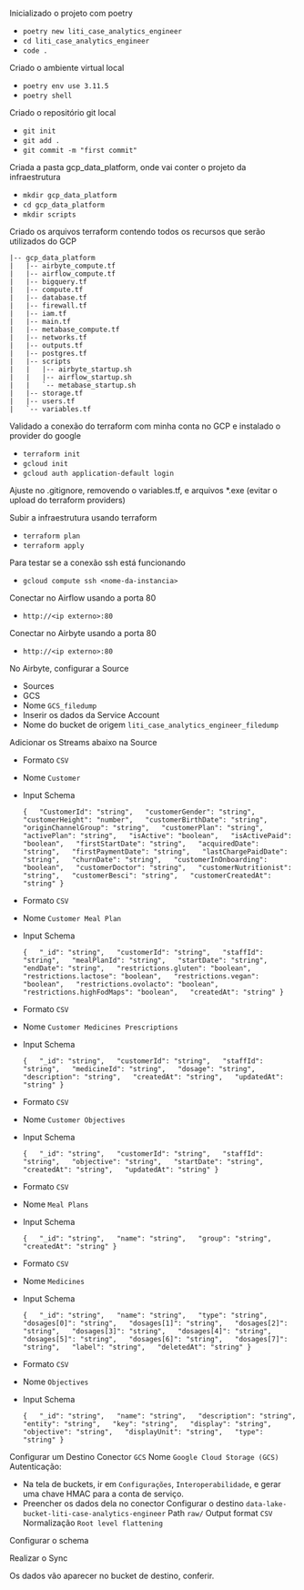 Inicializado o projeto com poetry
- `poetry new liti_case_analytics_engineer`
- `cd liti_case_analytics_engineer`
- `code .`

Criado o ambiente virtual local
- `poetry env use 3.11.5`
- `poetry shell`

Criado o repositório git local
- `git init`
- `git add .`
- `git commit -m "first commit"`

Criada a pasta gcp_data_platform, onde vai conter o projeto da infraestrutura
- `mkdir gcp_data_platform`
- `cd gcp_data_platform`
- `mkdir scripts`

Criado os arquivos terraform contendo todos os recursos que serão utilizados do GCP
```
|-- gcp_data_platform
|   |-- airbyte_compute.tf
|   |-- airflow_compute.tf
|   |-- bigquery.tf
|   |-- compute.tf
|   |-- database.tf
|   |-- firewall.tf
|   |-- iam.tf
|   |-- main.tf
|   |-- metabase_compute.tf
|   |-- networks.tf
|   |-- outputs.tf
|   |-- postgres.tf
|   |-- scripts
|   |   |-- airbyte_startup.sh
|   |   |-- airflow_startup.sh
|   |   `-- metabase_startup.sh
|   |-- storage.tf
|   |-- users.tf
|   `-- variables.tf
```

Validado a conexão do terraform com minha conta no GCP e instalado o provider do google
- `terraform init`
- `gcloud init`
- `gcloud auth application-default login`

Ajuste no .gitignore, removendo o variables.tf, e arquivos *.exe (evitar o upload do terraform providers)

Subir a infraestrutura usando terraform
- `terraform plan`
- `terraform apply`

Para testar se a conexão ssh está funcionando
- `gcloud compute ssh <nome-da-instancia>`

Conectar no Airflow usando a porta 80
- `http://<ip externo>:80`

Conectar no Airbyte usando a porta 80
- `http://<ip externo>:80`

No Airbyte, configurar a Source
- Sources
- GCS
- Nome `GCS_filedump`
- Inserir os dados da Service Account
- Nome do bucket de origem `liti_case_analytics_engineer_filedump`

Adicionar os Streams abaixo na Source
- Formato `CSV`
- Nome `Customer`
- Input Schema
    ```
    {   "CustomerId": "string",   "customerGender": "string",   "customerHeight": "number",   "customerBirthDate": "string",   "originChannelGroup": "string",   "customerPlan": "string",   "activePlan": "string",   "isActive": "boolean",   "isActivePaid": "boolean",   "firstStartDate": "string",   "acquiredDate": "string",   "firstPaymentDate": "string",   "lastChargePaidDate": "string",   "churnDate": "string",   "customerInOnboarding": "boolean",   "customerDoctor": "string",   "customerNutritionist": "string",   "customerBesci": "string",   "customerCreatedAt": "string" }
    ```

- Formato `CSV`
- Nome `Customer Meal Plan`
- Input Schema
    ```
    {   "_id": "string",   "customerId": "string",   "staffId": "string",   "mealPlanId": "string",   "startDate": "string",   "endDate": "string",   "restrictions.gluten": "boolean",   "restrictions.lactose": "boolean",   "restrictions.vegan": "boolean",   "restrictions.ovolacto": "boolean",   "restrictions.highFodMaps": "boolean",   "createdAt": "string" }
    ```

- Formato `CSV`
- Nome `Customer Medicines Prescriptions`
- Input Schema
    ```
    {   "_id": "string",   "customerId": "string",   "staffId": "string",   "medicineId": "string",   "dosage": "string",   "description": "string",   "createdAt": "string",   "updatedAt": "string" }
    ```

- Formato `CSV`
- Nome `Customer Objectives`
- Input Schema
    ```
    {   "_id": "string",   "customerId": "string",   "staffId": "string",   "objective": "string",   "startDate": "string",   "createdAt": "string",   "updatedAt": "string" }
    ```

- Formato `CSV`
- Nome `Meal Plans`
- Input Schema
    ```
    {   "_id": "string",   "name": "string",   "group": "string",   "createdAt": "string" }
    ```

- Formato `CSV`
- Nome `Medicines`
- Input Schema
    ```
    {   "_id": "string",   "name": "string",   "type": "string",   "dosages[0]": "string",   "dosages[1]": "string",   "dosages[2]": "string",   "dosages[3]": "string",   "dosages[4]": "string",   "dosages[5]": "string",   "dosages[6]": "string",   "dosages[7]": "string",   "label": "string",   "deletedAt": "string" }
    ```


- Formato `CSV`
- Nome `Objectives`
- Input Schema
    ```
    {   "_id": "string",   "name": "string",   "description": "string",   "entity": "string",   "key": "string",   "display": "string",   "objective": "string",   "displayUnit": "string",   "type": "string" }
    ```


Configurar um Destino
Conector `GCS`
Nome `Google Cloud Storage (GCS)`
Autenticação:
- Na tela de buckets, ir em `Configurações`, `Interoperabilidade`, e gerar uma chave HMAC para a conta de serviço.
- Preencher os dados dela no conector
Configurar o destino `data-lake-bucket-liti-case-analytics-engineer`
Path `raw/`
Output format `CSV`
Normalização `Root level flattening`

Configurar o schema

Realizar o Sync

Os dados vão aparecer no bucket de destino, conferir.